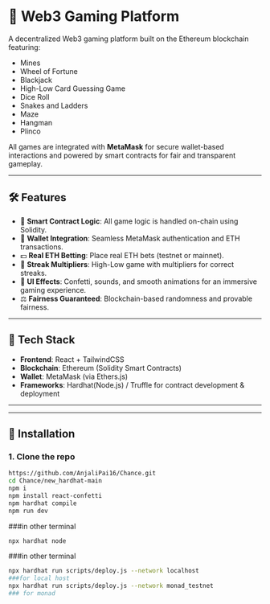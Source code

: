 # 🎰 Web3 Gaming Platform

A decentralized Web3 gaming platform built on the Ethereum blockchain featuring:

- Mines
- Wheel of Fortune
- Blackjack
- High-Low Card Guessing Game
- Dice Roll
- Snakes and Ladders
- Maze
- Hangman
- Plinco

All games are integrated with **MetaMask** for secure wallet-based interactions and powered by smart contracts for fair and transparent gameplay.

---


## 🛠️ Features

- 🧠 **Smart Contract Logic**: All game logic is handled on-chain using Solidity.
- 🔐 **Wallet Integration**: Seamless MetaMask authentication and ETH transactions.
- 💵 **Real ETH Betting**: Place real ETH bets (testnet or mainnet).
- 🔁 **Streak Multipliers**: High-Low game with multipliers for correct streaks.
- 🎉 **UI Effects**: Confetti, sounds, and smooth animations for an immersive gaming experience.
- ⚖️ **Fairness Guaranteed**: Blockchain-based randomness and provable fairness.

---

## 🧰 Tech Stack

- **Frontend**: React + TailwindCSS
- **Blockchain**: Ethereum (Solidity Smart Contracts)
- **Wallet**: MetaMask (via Ethers.js)
- **Frameworks**: Hardhat(Node.js) / Truffle for contract development & deployment
  

---







---

## 🔧 Installation

### 1. Clone the repo

```bash
https://github.com/AnjaliPai16/Chance.git
cd Chance/new_hardhat-main
npm i
npm install react-confetti
npm hardhat compile
npm run dev
```
###in other terminal
```bash
npx hardhat node
```
###in other terminal
```bash
npx hardhat run scripts/deploy.js --network localhost
###for local host
npx hardhat run scripts/deploy.js --network monad_testnet
### for monad 
```
